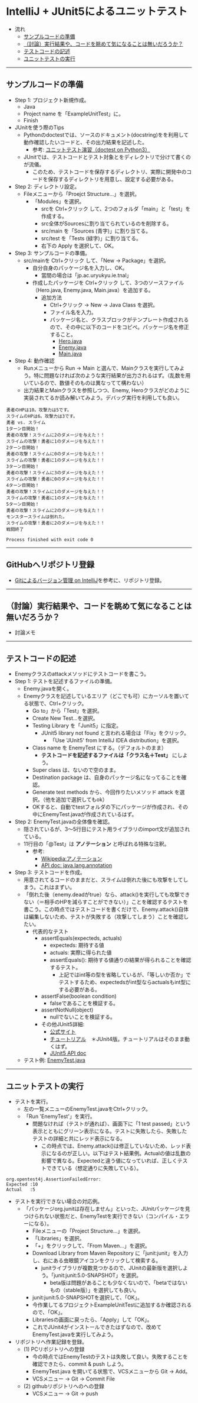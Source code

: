 # IntelliJ + JUnit5によるユニットテスト
- 流れ
  - <a href="#pre">サンプルコードの準備</a>
  - <a href="#consider">（討論）実行結果や、コードを眺めて気になることは無いだろうか？</a>
  - <a href="#testcode">テストコードの記述</a>
  - <a href="#testing">ユニットテストの実行</a>

<hr>

## <a name="pre">サンプルコードの準備</a>
- Step 1: プロジェクト新規作成。
  - Java
  - Project name を「ExampleUnitTest」に。
  - Finish
- JUnitを使う際のTips
  - Pythonのdoctestでは、ソースのドキュメント(docstring)をを利用して動作確認したいコードと、その出力結果を記述した。
    - 参考: [ユニットテスト演習（doctest on Python3）](https://github.com/naltoma/python_intro/blob/master/tutorial-doctest.md)
  - JUnitでは、テストコードとテスト対象とをディレクトリで分けて書くのが流儀。
    - このため、テストコードを保存するディレクトリ、実際に開発中のコードを保存するディレクトリを用意し、設定する必要がある。
- Step 2: ディレクトリ設定。
  - Fileメニューから「Proejct Structure...」を選択。
    - 「Modules」を選択。
      - srcを Ctrl+クリック して、2つのフォルダ「main」と「test」を作成する。
      - src全体がSourcesに割り当てられているのを削除する。
      - src/main を「Sources (青字)」に割り当てる。
      - src/test を「Tests (緑字)」に割り当てる。
      - 右下の Apply を選択して、OK。
- Step 3: サンプルコードの準備。
  - src/mainを Ctrl+クリック して、「New -> Package」を選択。
    - 自分自身のパッケージ名を入力し、OK。
      - 當間の場合は「jp.ac.uryukyu.ie.tnal」
    - 作成したパッケージを Ctrl+クリック して、3つのソースファイル（Hero.java, Enemy.java, Main.java）を追加する。
      - 追加方法
        - Ctrl+クリック -> New -> Java Class を選択。
        - ファイル名を入力。
        - パッケージ名と、クラスブロックがテンプレート作成されるので、その中に以下のコードをコピペ。パッケージ名を修正すること。
          - [Hero.java](https://github.com/naltoma/ExampleUnitTest/blob/master/src/main/jp/ac/uryukyu/ie/tnal/Hero.java)
          - [Enemy.java](https://github.com/naltoma/ExampleUnitTest/blob/master/src/main/jp/ac/uryukyu/ie/tnal/Enemy.java)
          - [Main.java](https://github.com/naltoma/ExampleUnitTest/blob/master/src/main/jp/ac/uryukyu/ie/tnal/Main.java)
- Step 4: 動作確認
  - Runメニューから Run -> Main と選んで、Mainクラスを実行してみよう。特に問題なければ次のような実行結果が出力されるはず。（乱数を用いているので、数値そのものは異なってて構わない）
  - 出力結果とMainクラスを参照しつつ、Enemy, Heroクラスがどのように実装されてるか読み解いてみよう。デバッグ実行を利用しても良い。

```
勇者のHPは10。攻撃力は5です。
スライムのHPは6。攻撃力は3です。
勇者 vs. スライム
1ターン目開始！
勇者の攻撃！スライムに2のダメージを与えた！！
スライムの攻撃！勇者に1のダメージを与えた！！
2ターン目開始！
勇者の攻撃！スライムに0のダメージを与えた！！
スライムの攻撃！勇者に1のダメージを与えた！！
3ターン目開始！
勇者の攻撃！スライムに3のダメージを与えた！！
スライムの攻撃！勇者に0のダメージを与えた！！
4ターン目開始！
勇者の攻撃！スライムに1のダメージを与えた！！
スライムの攻撃！勇者に1のダメージを与えた！！
5ターン目開始！
勇者の攻撃！スライムに2のダメージを与えた！！
モンスタースライムは倒れた。
スライムの攻撃！勇者に2のダメージを与えた！！
戦闘終了

Process finished with exit code 0
```

<hr>

## GitHubへリポジトリ登録
- <a href="https://github.com/naltoma/java_intro/blob/master/IntelliJ%2BGit.md">Gitによるバージョン管理 on IntelliJ</a>を参考に、リポジトリ登録。

<hr>

## <a name="consider">（討論）実行結果や、コードを眺めて気になることは無いだろうか？</a>
- 討論メモ

<hr>

## <a name="testcode">テストコードの記述</a>
- Enemyクラスのattackメソッドにテストコードを書こう。
- Step 1: テストを記述するファイルの準備。
  - Enemy.javaを開く。
  - Enemyクラスを記述しているエリア（どこでも可）にカーソルを置いてる状態で、Ctrl+クリック。
    - Go to」から「Test」を選択。
    - Create New Test...を選択。
    - Testing Library を「Junit5」に指定。
      - JUnit5 library not found と言われる場合は「Fix」をクリック。
        - 「Use 'JUnit5' from IntelliJ IDEA distribution」を選択。
    - Class name を EnemyTest にする。（デフォルトのまま）
      - **テストコードを記述するファイルは「クラス名＋Test」** にしよう。
    - Super class は、ないので空のまま。
    - Destination package は、自身のパッケージ名になってることを確認。
    - Generate test methods から、今回作りたいメソッド attack を選択。（他を追加で選択してもok）
    - OKすると、自動でtestフォルダの下にパッケージが作成され、その中にEnemyTest.javaが作成されているはず。
- Step 2: EnemyTest.javaの全体像を確認。
  - 隠されているが、3〜5行目にテスト用ライブラリのimport文が追加されている。
  - 11行目の「@Test」は **アノテーション** と呼ばれる特殊な注釈。
    - 参考:
      - [Wikipedia:アノテーション](https://ja.wikipedia.org/wiki/アノテーション)
      - [API doc: java.lang.annotation](http://docs.oracle.com/javase/8/docs/api/java/lang/annotation/Annotation.html)
- Step 3: テストコードを作成。
  - 用意されてるコードのままだと、スライムは倒れた後にも攻撃をしてしまう。これはまずい。
  - 「倒れた後（enemy.deadがtrue）なら、attack()を実行しても攻撃できない（＝相手のHPを減らすことができない）」ことを確認するテストを書こう。この時点ではテストコードを書くだけで、Enemy.attack()自体は編集しないため、テストが失敗する（攻撃してしまう）ことを確認したい。
    - 代表的なテスト
      - assertEquals(expecteds, actuals)
        - expecteds: 期待する値
        - actuals: 実際に得られた値
        - assertEquals(): 期待する値通りの結果が得られることを確認するテスト。
          - 上記ではint等の型を省略しているが、「等しいか否か」でテストするため、expectedsがint型ならactualsもint型にする必要がある。
      - assertFalse(boolean condition)
        - falseであることを検証する。
      - assertNotNull(object)
        - nullでないことを検証する。
      - その他JUnit5詳細:
        - [公式サイト](http://junit.org/junit5/)
        - [チュートリアル](https://github.com/junit-team/junit4/wiki/Getting-started)　＊JUnit4版。チュートリアルはそのまま動くはず。
        - [JUnit5 API doc](http://junit.org/junit5/docs/current/api/)
  - テスト例: [EnemyTest.java](https://github.com/naltoma/ExampleUnitTest/blob/master/src/test/jp/ac/uryukyu/ie/tnal/EnemyTest.java)

<hr>

## <a name="testing">ユニットテストの実行</a>
- テストを実行。
  - 左の一覧メニューのEnemyTest.javaをCtrl+クリック。
  - 「Run 'EnemyTest'」を実行。
    - 問題なければ（テストが通れば）、画面下に「1 test passed」という表示とともにグリーン表示になる。テストに失敗したら、失敗したテストの詳細と共にレッド表示になる。
      - この時点では、Enemy.attack()は修正していないため、レッド表示になるのが正しい。以下はテスト結果例。Actualの値は乱数の影響で異なる。Expectedと違う値になっていれば、正しくテストできている（想定通りに失敗している）。
```
org.opentest4j.AssertionFailedError:
Expected :10
Actual   :5
```
- テストを実行できない場合の対応例。
  - 「パッケージorg.junitは存在しません」といった、JUnitパッケージを見つけられない状態だと、EnemyTestを実行できない（コンパイル・エラーになる）。
    - Fileメニューの「Project Structure...」を選択。
    - 「Libraries」を選択。
    - 「+」をクリックして、「From Maven...」を選択。
    - Download Library from Maven Repository に「junit:junit」を入力し、右にある虫眼鏡アイコンをクリックして検索する。
      - junitライブラリが複数見つかるので、JUnitの最新版を選択しよう。「junit:junit:5.0-SNAPSHOT」を選択。
        - beta版は問題があることも少なくないので、「betaではないもの（stable版）」を選択しても良い。
    - junit:junit:5.0-SNAPSHOTを選択して、「OK」。
    - 今作業してるプロジェクトExampleUnitTestに追加するか確認されるので、「OK」。
    - Librariesの画面に戻ったら、「Apply」して「OK」。
    - これでJUnit4がインストールできたはずなので、改めてEnemyTest.javaを実行してみよう。
- リポジトリへ作業記録を登録。
  - (1) PCリポジトリへの登録
    - 今の時点ではEnemyTestのテストは失敗して良い。失敗することを確認できたら、commit & push しよう。
    - EnemyTest.java を開いてる状態で、VCSメニューから Git -> Add。
    - VCSメニュー -> Git -> Commit File
  - (2) githubリポジトリへのへの登録
    - VCSメニュー -> Git -> push
